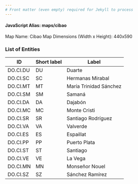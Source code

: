 ```yaml
---
# Front matter (even empty) required for Jekyll to process
---
```


#### JavaScript Alias: maps/cibao

Map Name: Cibao Map
Dimensions (Width x Height): 440x590

### List of Entities

ID | Short label | Label
---|---|---|
DO.CI.DU|DU|Duarte
DO.CI.SC|SC|Hermanas Mirabal
DO.CI.MT|MT|María Trinidad Sánchez
DO.CI.SM|SM|Samaná
DO.CI.DA|DA|Dajabón
DO.CI.MC|MC|Monte Cristi
DO.CI.SR|SR|Santiago Rodríguez
DO.CI.VA|VA|Valverde
DO.CI.ES|ES|Espaillat
DO.CI.PP|PP|Puerto Plata
DO.CI.ST|ST|Santiago
DO.CI.VE|VE|La Vega
DO.CI.MN|MN|Monseñor Nouel
DO.CI.SZ|SZ|Sánchez Ramírez